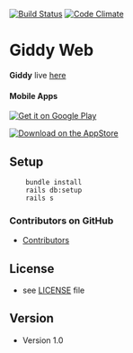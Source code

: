 [![Build Status](https://travis-ci.org/gocycles/giddy-api.svg?branch=master)](https://travis-ci.org/gocycles/giddy-api)
[![Code Climate](https://codeclimate.com/github/gocycles/giddy-api/badges/gpa.svg)](https://codeclimate.com/github/gocycles/giddy-api)

Giddy Web
======
**Giddy** live [here](https://giddy-48ee2.firebaseapp.com/)

#### Mobile Apps
<!-- edit this image location -->
[![Get it on Google Play](https://raw.github.com/repat/README-template/master/googleplay.png)](https://play.google.com/store/apps/details?id=com.package.path)

<!-- edit this image location -->
[![Download on the AppStore](https://raw.github.com/repat/README-template/master/appstore.png)](https://itunes.apple.com/app/id123456)

## Setup

        bundle install
        rails db:setup
        rails s

### Contributors on GitHub
* [Contributors](https://github.com/gocycles/giddy-api/graphs/contributors)


## License
* see [LICENSE](https://github.com/gocycles/giddy-api/blob/master/LICENSE.md) file

## Version
* Version 1.0
